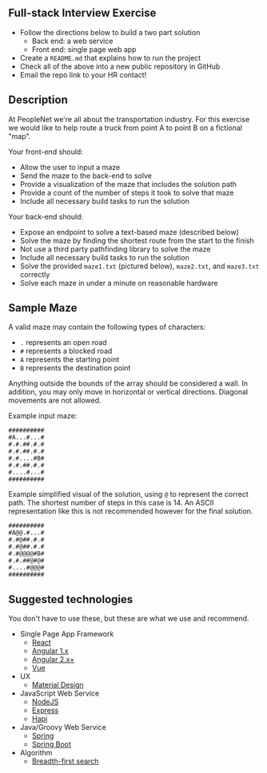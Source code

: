 Full-stack Interview Exercise
---
* Follow the directions below to build a two part solution
  * Back end: a web service
  * Front end: single page web app
* Create a `README.md` that explains how to run the project
* Check all of the above into a new public repository in GitHub
* Email the repo link to your HR contact!

Description
---
At PeopleNet we're all about the transportation industry. For this exercise
we would like to help route a truck from point A to point B on a fictional
"map".

Your front-end should:
* Allow the user to input a maze
* Send the maze to the back-end to solve
* Provide a visualization of the maze that includes the solution path
* Provide a count of the number of steps it took to solve that maze
* Include all necessary build tasks to run the solution

Your back-end should:
* Expose an endpoint to solve a text-based maze (described below)
* Solve the maze by finding the shortest route from the start to the finish
* Not use a third party pathfinding library to solve the maze
* Include all necessary build tasks to run the solution
* Solve the provided `maze1.txt` (pictured below), `maze2.txt`, and `maze3.txt` 
correctly
* Solve each maze in under a minute on reasonable hardware

Sample Maze
---

A valid maze may contain the following types of characters:
* `.` represents an open road
* `#` represents a blocked road
* `A` represents the starting point
* `B` represents the destination point

Anything outside the bounds of the array should be considered a wall. In addition, 
you may only move in horizontal or vertical directions. Diagonal movements are 
not allowed.

Example input maze:
```
##########
#A...#...#
#.#.##.#.#
#.#.##.#.#
#.#....#B#
#.#.##.#.#
#....#...#
##########
```

Example simplified visual of the solution, using `@` to represent the correct path.
The shortest number of steps in this case is 14. An ASCII representation like this 
is not recommended however for the final solution.
```
##########
#A@@.#...#
#.#@##.#.#
#.#@##.#.#
#.#@@@@#B#
#.#.##@#@#
#....#@@@#
##########
```

Suggested technologies
---
You don't have to use these, but these are what we use and recommend.
* Single Page App Framework
  * [React](https://reactjs.org)
  * [Angular 1.x](https://angularjs.org)
  * [Angular 2.x+](https://angular.io)
  * [Vue](https://vuejs.org)
* UX
  * [Material Design](http://www.material-ui.com)
* JavaScript Web Service
  * [NodeJS](https://nodejs.org)
  * [Express](https://expressjs.com)
  * [Hapi](https://hapijs.com)
* Java/Groovy Web Service
  * [Spring](https://spring.io)
  * [Spring Boot](https://projects.spring.io/spring-boot)
* Algorithm
  * [Breadth-first search](https://en.wikipedia.org/wiki/Breadth-first_search)
